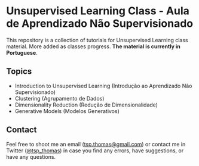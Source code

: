 # Unsupervised Learning Class - Aula de Aprendizado Não Supervisionado

This repository is a collection of tutorials for Unsupervised Learning class material. More added as classes progress. **The material is currently in Portuguese**.

## Topics
* Introduction to Unsupervised Learning (Introdução ao Aprendizado Não Supervisionado)
* Clustering (Agrupamento de Dados)
* Dimensionality Reduction (Redução de Dimensionalidade)
* Generative Models (Modelos Generativos)

## Contact
Feel free to shoot me an email (tsp.thomas@gmail.com) or contact me in Twitter ([@tsp_thomas](https://twitter.com/tsp_thomas)) in case you find any errors, have suggestions, or have any questions.
